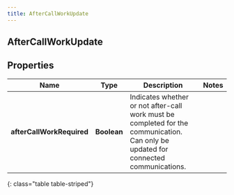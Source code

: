 ```yaml
---
title: AfterCallWorkUpdate
---
```

## AfterCallWorkUpdate


## Properties

| Name | Type | Description | Notes |
| ------------ | ------------- | ------------- | ------------- |
| **afterCallWorkRequired** | <!----><!---->**Boolean**<!----> | Indicates whether or not after-call work must be completed for the communication. Can only be updated for connected communications. |  |
{: class="table table-striped"}



